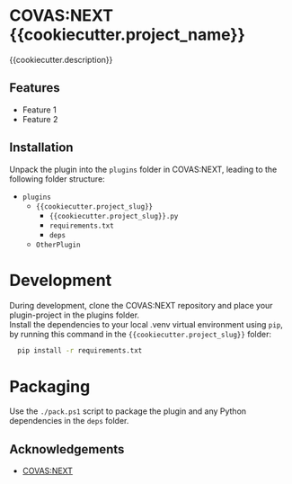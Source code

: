 # COVAS:NEXT {{cookiecutter.project_name}}

{{cookiecutter.description}}


## Features

- Feature 1
- Feature 2


## Installation

Unpack the plugin into the `plugins` folder in COVAS:NEXT, leading to the following folder structure:
* `plugins`
    * `{{cookiecutter.project_slug}}`
        * `{{cookiecutter.project_slug}}.py`
        * `requirements.txt`
        * `deps`
    * `OtherPlugin`

# Development
During development, clone the COVAS:NEXT repository and place your plugin-project in the plugins folder.  
Install the dependencies to your local .venv virtual environment using `pip`, by running this command in the `{{cookiecutter.project_slug}}` folder:
```bash
  pip install -r requirements.txt
```

# Packaging
Use the `./pack.ps1` script to package the plugin and any Python dependencies in the `deps` folder.
    
## Acknowledgements

 - [COVAS:NEXT](https://github.com/RatherRude/Elite-Dangerous-AI-Integration)
